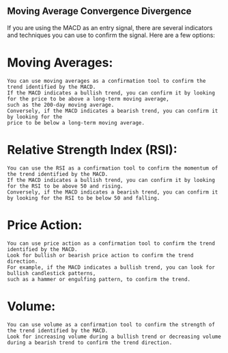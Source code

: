 

## Moving Average Convergence Divergence

If you are using the MACD as an entry signal, there are several indicators and techniques you can use to confirm the signal. 
Here are a few options:

# Moving Averages: 
    You can use moving averages as a confirmation tool to confirm the trend identified by the MACD. 
    If the MACD indicates a bullish trend, you can confirm it by looking for the price to be above a long-term moving average, 
    such as the 200-day moving average. 
    Conversely, if the MACD indicates a bearish trend, you can confirm it by looking for the 
    price to be below a long-term moving average.

# Relative Strength Index (RSI): 
    You can use the RSI as a confirmation tool to confirm the momentum of the trend identified by the MACD. 
    If the MACD indicates a bullish trend, you can confirm it by looking for the RSI to be above 50 and rising. 
    Conversely, if the MACD indicates a bearish trend, you can confirm it by looking for the RSI to be below 50 and falling.

# Price Action: 
    You can use price action as a confirmation tool to confirm the trend identified by the MACD. 
    Look for bullish or bearish price action to confirm the trend direction. 
    For example, if the MACD indicates a bullish trend, you can look for bullish candlestick patterns, 
    such as a hammer or engulfing pattern, to confirm the trend.

# Volume: 
    You can use volume as a confirmation tool to confirm the strength of the trend identified by the MACD. 
    Look for increasing volume during a bullish trend or decreasing volume during a bearish trend to confirm the trend direction.